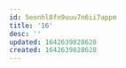 ```yaml
---
id: 5eonhl8fn9uuu7n6ii7appm
title: '16'
desc: ''
updated: 1642639828628
created: 1642639828628
---
```


